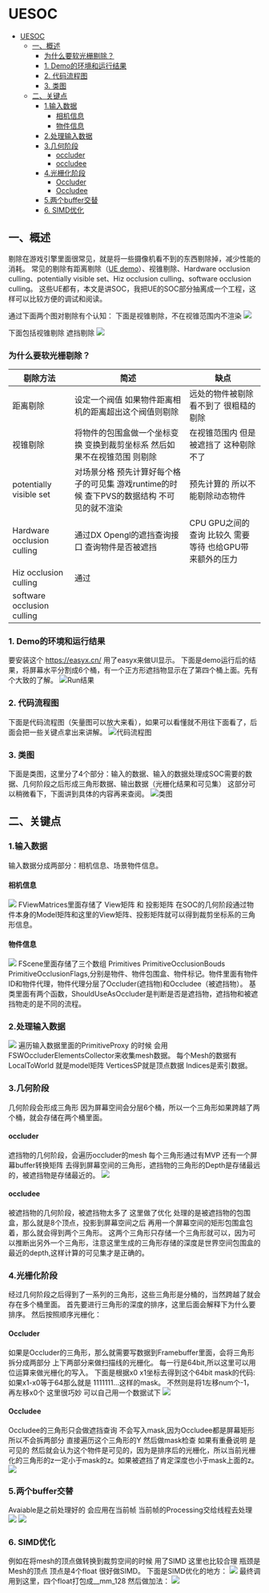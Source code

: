 # UESOC
<!-- TOC -->

- [UESOC](#uesoc)
    - [一、概述](#一概述)
        - [为什么要软光栅剔除？](#为什么要软光栅剔除)
        - [1. Demo的环境和运行结果](#1-demo的环境和运行结果)
        - [2. 代码流程图](#2-代码流程图)
        - [3. 类图](#3-类图)
    - [二、关键点](#二关键点)
        - [1.输入数据](#1输入数据)
            - [相机信息](#相机信息)
            - [物件信息](#物件信息)
        - [2.处理输入数据](#2处理输入数据)
        - [3.几何阶段](#3几何阶段)
            - [occluder](#occluder)
            - [occludee](#occludee)
        - [4.光栅化阶段](#4光栅化阶段)
            - [Occluder](#occluder)
            - [Occludee](#occludee)
        - [5.两个buffer交替](#5两个buffer交替)
        - [6. SIMD优化](#6-simd优化)

<!-- /TOC -->
## 一、概述
剔除在游戏引擎里面很常见，就是将一些摄像机看不到的东西剔除掉，减少性能的消耗。
常见的剔除有距离剔除（[UE demo](https://github.com/wlxklyh/awesome-gamedev/tree/main/demo/Unreal/CullDistance)）、视锥剔除、Hardware occlusion culling、potentially visible set、Hiz occlusion culling、software occlusion culling。
这些UE都有，本文是讲SOC，我把UE的SOC部分抽离成一个工程，这样可以比较方便的调试和阅读。

通过下面两个图对剔除有个认知：
下面是视锥剔除，不在视锥范围内不渲染
![](Img/2021-07-30-14-20-47.png)

下面包括视锥剔除 遮挡剔除
![](Img/2021-07-30-11-32-21.png)

### 为什么要软光栅剔除？
|剔除方法|简述|缺点|
|-|-|-|
|距离剔除|设定一个阀值 如果物件距离相机的距离超出这个阀值则剔除|远处的物件被剔除看不到了 很粗糙的剔除|
|视锥剔除|将物件的包围盒做一个坐标变换 变换到裁剪坐标系 然后如果不在视锥范围 则剔除|在视锥范围内 但是被遮挡了 这种剔除不了|
|potentially visible set|对场景分格 预先计算好每个格子的可见集 游戏runtime的时候 查下PVS的数据结构 不可见的就不渲染|预先计算的 所以不能剔除动态物件|
|Hardware occlusion culling|通过DX Opengl的遮挡查询接口 查询物件是否被遮挡|CPU GPU之间的查询 比较久 需要等待 也给GPU带来额外的压力|
|Hiz occlusion culling|通过||
|software occlusion culling|||

### 1. Demo的环境和运行结果
要安装这个 https://easyx.cn/ 用了easyx来做UI显示。
下面是demo运行后的结果，将屏幕水平分割成6个桶，有一个正方形遮挡物显示在了第四个桶上面。先有个大致的了解。
![Run结果](Img/2021-07-29-11-38-02.png)

### 2. 代码流程图
下面是代码流程图（矢量图可以放大来看），如果可以看懂就不用往下面看了，后面会把一些关键点拿出来讲解。
![代码流程图](UnrealSoc.svg)

### 3. 类图
下面是类图，这里分了4个部分：输入的数据、输入的数据处理成SOC需要的数据、几何阶段之后形成三角形数据、输出数据（光栅化结果和可见集） 这部分可以稍微看下，下面讲到具体的内容再来查阅。
![类图](UESOC.drawio.png)


## 二、关键点
### 1.输入数据
输入数据分成两部分：相机信息、场景物件信息。

#### 相机信息
![](Img/2021-07-30-11-19-59.png)
FViewMatrices里面存储了 View矩阵 和 投影矩阵 在SOC的几何阶段通过物件本身的Model矩阵和这里的View矩阵、投影矩阵就可以得到裁剪坐标系的三角形信息。

#### 物件信息
![](Img/2021-07-30-11-21-46.png)
FScene里面存储了三个数组 Primitives PrimitiveOcclusionBouds PrimitiveOcclusionFlags,分别是物件、物件包围盒、物件标记。物件里面有物件ID和物件代理，物件代理分层了Occluder(遮挡物)和Occludee（被遮挡物）。
基类里面有两个函数，ShouldUseAsOccluder是判断是否是遮挡物，遮挡物和被遮挡物走的是不同的流程。


### 2.处理输入数据
![](Img/2021-07-30-11-34-30.png)
遍历输入数据里面的PrimitiveProxy 的时候 会用FSWOccluderElementsCollector来收集mesh数据。
每个Mesh的数据有LocalToWorld 就是model矩阵 VerticesSP就是顶点数据 Indices是索引数据。


### 3.几何阶段
几何阶段会形成三角形 因为屏幕空间会分层6个桶，所以一个三角形如果跨越了两个桶，就会存储在两个桶里面。
#### occluder
遮挡物的几何阶段，会遍历occluder的mesh 每个三角形通过有MVP 还有一个屏幕buffer转换矩阵 去得到屏幕空间的三角形，遮挡物的三角形的Depth是存储最远的，被遮挡物是存储最近的。
![](Img/2021-07-30-11-38-49.png)

#### occludee
被遮挡物的几何阶段，被遮挡物太多了 这里做了优化 处理的是被遮挡物的包围盒，那么就是8个顶点，投影到屏幕空间之后 再用一个屏幕空间的矩形包围盒包着，那么就会得到两个三角形。
这两个三角形只存储一个三角形就可以，因为可以推断出另外一个三角形，注意这里生成的三角形存储的深度是世界空间包围盒的最近的depth,这样计算的可见集才是正确的。

### 4.光栅化阶段
经过几何阶段之后得到了一系列的三角形，这些三角形是分桶的，当然跨越了就会存在多个桶里面。
首先要进行三角形的深度的排序，这里后面会解释下为什么要排序。
然后按照顺序光栅化：
#### Occluder
如果是Occluder的三角形，那么就需要写数据到Framebuffer里面，会将三角形拆分成两部分 上下两部分来做扫描线的光栅化。
每一行是64bit,所以这里可以用位运算来做光栅化的写入。
下面是根据x0 x1坐标去得到这个64bit mask的代码:
如果x1-x0等于64那么就是 1111111...这样的mask。
不然则是将1左移num个-1， 再左移x0个 这里很巧妙 可以自己用一个数据试下
![](Img/2021-07-30-11-51-50.png)

#### Occludee
Occludee的三角形只会做遮挡查询 不会写入mask,因为Occludee都是屏幕矩形 所以不会拆两部分 直接遍历这个三角形的Y 然后做mask检查
如果有重叠说明 是可见的 然后就会认为这个物件是可见的，因为是排序后的光栅化，所以当前光栅化的三角形的z一定小于mask的z。如果被遮挡了肯定深度也小于mask上面的z。
![](Img/2021-07-30-14-11-05.png)


### 5.两个buffer交替 
Avaiable是之前处理好的 会应用在当前帧 当前帧的Processing交给线程去处理
![](Img/2021-07-30-14-14-14.png)
![](Img/2021-07-30-14-15-21.png)

### 6. SIMD优化
例如在将mesh的顶点做转换到裁剪空间的时候 用了SIMD 这里也比较合理 瓶颈是Mesh的顶点 顶点是4个float 很好做SIMD。
下面是SIMD优化的地方：
![](Img/2021-07-30-14-29-13.png)
最终调用到这里，四个float打包成__mm_128 然后做加法：
![](Img/2021-07-30-14-29-41.png)








